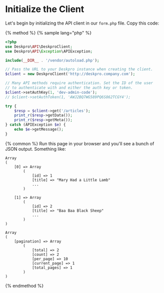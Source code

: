 Initialize the Client
=====================
Let's begin by initializing the API client in our `form.php` file. Copy this code:

{% method %}
{% sample lang="php" %}
```php
<?php
use Deskpro\API\DeskproClient;
use Deskpro\API\Exception\APIException;

include(__DIR__ . '/vendor/autoload.php');

// Pass the URL to your Deskpro instance when creating the client.
$client = new DeskproClient('http://deskpro.company.com');

// Many API methods require authentication. Set the ID of the user
// to authenticate with and either the auth key or token.
$client->setAuthKey(1, 'dev-admin-code');
// $client->setAuthToken(1, 'AWJ2BQ7WG589PQ6S862TCGY4');

try {
    $resp = $client->get('/articles');
    print_r($resp->getData());
    print_r($resp->getMeta());
} catch (APIException $e) {
    echo $e->getMessage();
}
```

{% common %}
Run this page in your browser and you'll see a bunch of JSON output. Something like:

```
Array
(
    [0] => Array
        (
            [id] => 1
            [title] => "Mary Had a Little Lamb"
            ...
        )
    
    [1] => Array
        (
            [id] => 2
            [title] => "Baa Baa Black Sheep"
            ...
        )
)
```

```
Array
(
    [pagination] => Array
        (
            [total] => 2
            [count] => 2
            [per_page] => 10
            [current_page] => 1
            [total_pages] => 1
        )
)
```
{% endmethod %}